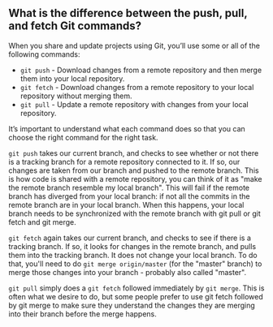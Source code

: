 ## What is the difference between the push, pull, and fetch Git commands?

When you share and update projects using Git, you’ll use some or all of the following commands:

- `git push` - Download changes from a remote repository and then merge them into your local repository.
- `git fetch` - Download changes from a remote repository to your local repository without merging them.
- `git pull` - Update a remote repository with changes from your local repository.

It’s important to understand what each command does so that you can choose the right command for the right task.

`git push` takes our current branch, and checks to see whether or not there is a tracking branch for a remote repository connected to it. If so, our changes are taken from our branch and pushed to the remote branch. This is how code is shared with a remote repository, you can think of it as "make the remote branch resemble my local branch". This will fail if the remote branch has diverged from your local branch: if not all the commits in the remote branch are in your local branch. When this happens, your local branch needs to be synchronized with the remote branch with git pull or git fetch and git merge.

`git fetch` again takes our current branch, and checks to see if there is a tracking branch. If so, it looks for changes in the remote branch, and pulls them into the tracking branch. It does not change your local branch. To do that, you'll need to do `git merge origin/master` (for the "master" branch) to merge those changes into your branch - probably also called "master".

`git pull` simply does a `git fetch` followed immediately by `git merge`. This is often what we desire to do, but some people prefer to use git fetch followed by git merge to make sure they understand the changes they are merging into their branch before the merge happens.